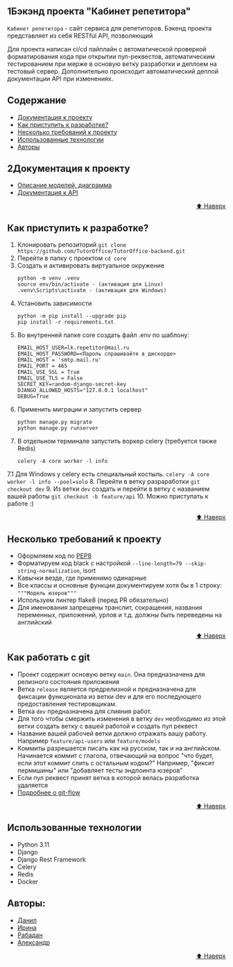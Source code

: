 ## 1Бэкэнд проекта "Кабинет репетитора"

`Кабинет репетитора` - сайт сервиса для репетиторов. Бэкенд проекта представляет из себя RESTful API, позволяющий



Для проекта написан ci/cd пайплайн с автоматической проверкой форматирования кода при открытии пул-реквестов, автоматическим тестированием при мерже в основую ветку разработки и деплоем на тестовый сервер. Дополнительно происходит автоматический деплой документации API при изменениях.


## Содержание

- [Документация к проекту](#документация-к-проекту)
- [Как приступить к разработке?](#как-приступить-к-разработке)
- [Несколько требований к проекту](#несколько-требований-к-проекту)
- [Использованные технологии](#использованные-технологии)
- [Авторы](#авторы)

## 2Документация к проекту

 - [Описание моделей, диаграмма]()
 - [Документация к API](http://77.232.131.254/docs/redoc.html)

<p align="right"><a href="#top">⬆️ Наверх</a></p>

## Как приступить к разработке?

  1. Клонировать репозиторий `git clone https://github.com/TutorOffice/TutorOffice-backend.git`
  2. Перейти в папку с проектом `cd core`
  3. Создать и активировать виртуальное окружение
     ```
     python -m venv .venv
     source env/bin/activate - (активация для Linux)
     .venv\Scripts\activate - (активация для Windows)
     ```
  4. Установить зависимости
     ```
     python -m pip install --upgrade pip
     pip install -r requirements.txt
     ```
  5. Во внутренней папке core cоздать файл .env по шаблону:
     ```
     EMAIL_HOST_USER=lk.repetitor@mail.ru
     EMAIL_HOST_PASSWORD=<Пароль спрашивайте в дискорде>
     EMAIL_HOST = 'smtp.mail.ru'
     EMAIL_PORT = 465
     EMAIL_USE_SSL = True
     EMAIL_USE_TLS = False
     SECRET_KEY=random-django-secret-key
     DJANGO_ALLOWED_HOSTS="127.0.0.1 localhost"
     DEBUG=True
     ```
  6. Применить миграции и запустить сервер
     ```
     python manage.py migrate
     python manage.py runserver
     ```
  7. В отдельном терминале запустить воркер celery (требуется также Redis)
     ```
     celery -A core worker -l info
     ```
  7.1 Для Windows у celery есть специальный костыль.
     ```
     celery -A core worker -l info --pool=solo
     ```
  8. Перейти в ветку разраработки `git checkout dev`
  9. Из ветки `dev` создать и перейти в ветку с названием вашей работы `git checkout -b feature/api`
  10. Можно приступать к работе :)

<p align="right"><a href="#top">⬆️ Наверх</a></p>

## Несколько требований к проекту

  - Оформляем код по [PEP8](https://peps.python.org/pep-0008/)
  - Форматируем код black с настройкой `--line-length=79 --skip-string-normalization`, isort
  - Кавычки везде, где применимо одинарные
  - Все классы и основные функции документируем хотя бы в 1 строку: `"""Модель юзеров"""`
  - Используем линтер flake8 (перед PR обязательно)
  - Для именования запрещены транслит, сокращения, названия переменных, приложений, урлов и т.д. должны быть переведены на английский

<p align="right"><a href="#top">⬆️ Наверх</a></p>

## Как работать с git

 - Проект содержит основую ветку `main`. Она предназначена для релизного состояния приложения
 - Ветка `release` является предрелизной и предназначена для фиксации функционала из ветки dev и для его последующего предоставления тестировщикам.
 - Ветка `dev` предназначена для слияния работ.
 - Для того чтобы смержить изменения в ветку `dev` необходимо из этой ветки создать ветку с вашей работой и создать пул реквест
 - Название вашей рабочей ветки должно отражать вашу работу. Например `feature/api-users` или `feature/models`
 - Коммиты разрешается писать как на русском, так и на английском. Начинается коммит с глагола, отвечающий на вопрос "что будет, если этот коммит слить с остальным кодом?" Например, "фиксит пермишины" или "добавляет тесты эндпоинта юзеров"
 - Если пул реквест принят ветка в которой велась разработка удаляется
 - [Подробнее о git-flow](https://github.com/SergeFocus/git-flow)

<p align="right"><a href="#top">⬆️ Наверх</a></p>

## Использованные технологии

 - Python 3.11
 - Django
 - Django Rest Framework
 - Celery
 - Redis
 - Docker

## Авторы:

 - [Данил](https://github.com/orbins)
 - [Ирина](https://github.com/IrinaFinatova)
 - [Рабадан](https://github.com/Rabadan-Ibr)
 - [Александр](https://github.com/SanUlrich)

 <p align="right"><a href="#top">⬆️ Наверх</a></p>